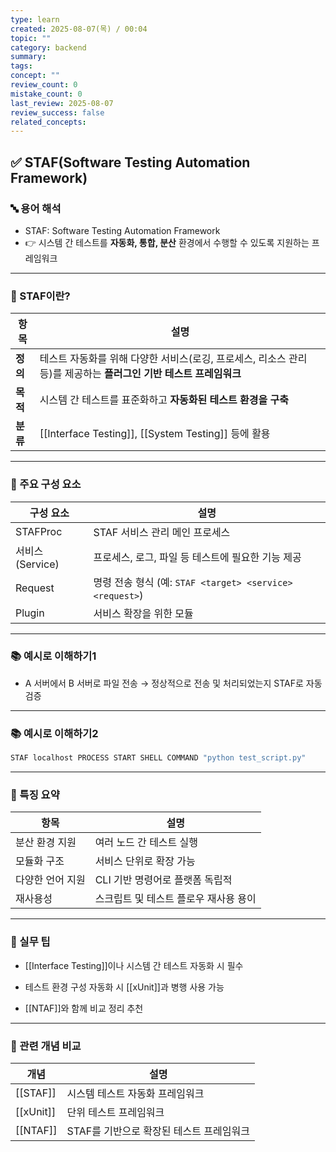 ```yaml
---
type: learn
created: 2025-08-07(목) / 00:04
topic: ""
category: backend
summary: 
tags: 
concept: ""
review_count: 0
mistake_count: 0
last_review: 2025-08-07
review_success: false
related_concepts:
---
```


## ✅ STAF(Software Testing Automation Framework)

### 🔤 용어 해석

- STAF: Software Testing Automation Framework
- 👉 시스템 간 테스트를 **자동화, 통합, 분산** 환경에서 수행할 수 있도록 지원하는 프레임워크

---

### 🧩 STAF이란?

| 항목 | 설명 |
|------|------|
| **정의** | 테스트 자동화를 위해 다양한 서비스(로깅, 프로세스, 리소스 관리 등)를 제공하는 **플러그인 기반 테스트 프레임워크** |
| **목적** | 시스템 간 테스트를 표준화하고 **자동화된 테스트 환경을 구축** |
| **분류** | [[Interface Testing]], [[System Testing]] 등에 활용 |

---

### 🧱 주요 구성 요소

| 구성 요소 | 설명 |
|-----------|------|
| STAFProc | STAF 서비스 관리 메인 프로세스 |
| 서비스(Service) | 프로세스, 로그, 파일 등 테스트에 필요한 기능 제공 |
| Request | 명령 전송 형식 (예: `STAF <target> <service> <request>`) |
| Plugin | 서비스 확장을 위한 모듈

---

### 📚 예시로 이해하기1

- A 서버에서 B 서버로 파일 전송 → 정상적으로 전송 및 처리되었는지 STAF로 자동 검증

---

### 📚 예시로 이해하기2

```bash
STAF localhost PROCESS START SHELL COMMAND "python test_script.py"
````

---

### 🧠 특징 요약

|항목|설명|
|---|---|
|분산 환경 지원|여러 노드 간 테스트 실행|
|모듈화 구조|서비스 단위로 확장 가능|
|다양한 언어 지원|CLI 기반 명령어로 플랫폼 독립적|
|재사용성|스크립트 및 테스트 플로우 재사용 용이|

---

### 🎯 실무 팁

- [[Interface Testing]]이나 시스템 간 테스트 자동화 시 필수
    
- 테스트 환경 구성 자동화 시 [[xUnit]]과 병행 사용 가능
    
- [[NTAF]]와 함께 비교 정리 추천
    

---

### 🧩 관련 개념 비교

|개념|설명|
|---|---|
|[[STAF]]|시스템 테스트 자동화 프레임워크|
|[[xUnit]]|단위 테스트 프레임워크|
|[[NTAF]]|STAF를 기반으로 확장된 테스트 프레임워크|